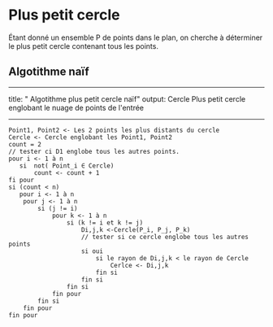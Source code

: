 # Plus petit cercle
Étant donné un ensemble P de points dans le plan, on cherche à déterminer le plus petit cercle contenant tous les points.

## Algotithme naïf
---
title: " Algotithme plus petit cercle naïf"
output: Cercle Plus petit cercle englobant le nuage de points de l'entrée

---
```{r, eval = FALSE}
Point1, Point2 <- Les 2 points les plus distants du cercle
Cercle <- Cercle englobant les Point1, Point2
count = 2
// tester ci D1 englobe tous les autres points.
pour i <- 1 à n
   si  not( Point_i ∈ Cercle)
       count <- count + 1
fi pour 
si (count < n)
   pour i <- 1 à n
    pour j <- 1 à n
        si (j != i)
            pour k <- 1 à n
                si (k != i et k != j)
                    Di,j,k <-Cercle(P_i, P_j, P_k)
                    // tester si ce cercle englobe tous les autres points
                    si oui
                        si le rayon de Di,j,k < le rayon de Cercle
                            Cerlce <- Di,j,k
                        fin si
                    fin si
                fin si
            fin pour
        fin si
    fin pour
fin pour   
```
